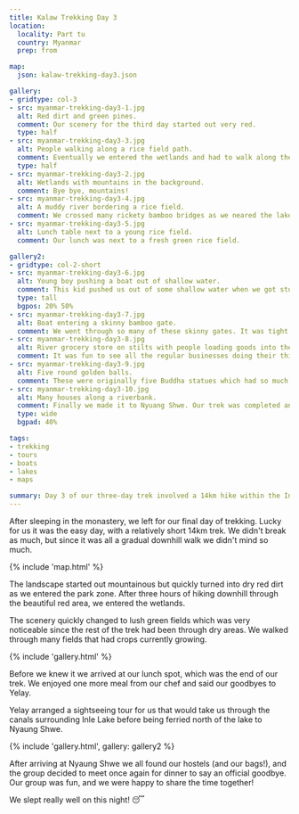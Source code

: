 ```yaml
---
title: Kalaw Trekking Day 3
location:
  locality: Part tu
  country: Myanmar
  prep: from

map:
  json: kalaw-trekking-day3.json

gallery:
- gridtype: col-3
- src: myanmar-trekking-day3-1.jpg
  alt: Red dirt and green pines.
  comment: Our scenery for the third day started out very red.
  type: half
- src: myanmar-trekking-day3-3.jpg
  alt: People walking along a rice field path.
  comment: Eventually we entered the wetlands and had to walk along the borders of the rice fields.
  type: half
- src: myanmar-trekking-day3-2.jpg
  alt: Wetlands with mountains in the background.
  comment: Bye bye, mountains!
- src: myanmar-trekking-day3-4.jpg
  alt: A muddy river bordering a rice field.
  comment: We crossed many rickety bamboo bridges as we neared the lake.
- src: myanmar-trekking-day3-5.jpg
  alt: Lunch table next to a young rice field.
  comment: Our lunch was next to a fresh green rice field.

gallery2:
- gridtype: col-2-short
- src: myanmar-trekking-day3-6.jpg
  alt: Young boy pushing a boat out of shallow water.
  comment: This kid pushed us out of some shallow water when we got stuck at an intersection of canals.
  type: tall
  bgpos: 20% 50%
- src: myanmar-trekking-day3-7.jpg
  alt: Boat entering a skinny bamboo gate.
  comment: We went through so many of these skinny gates. It was tight but our driver got through every time.
- src: myanmar-trekking-day3-8.jpg
  alt: River grocery store on stilts with people loading goods into the boat.
  comment: It was fun to see all the regular businesses doing their thing on the canal.
- src: myanmar-trekking-day3-9.jpg
  alt: Five round golden balls.
  comment: These were originally five Buddha statues which had so much foil attached that they became balls.
- src: myanmar-trekking-day3-10.jpg
  alt: Many houses along a riverbank.
  comment: Finally we made it to Nyuang Shwe. Our trek was completed and we got some well-deserved rest.
  type: wide
  bgpad: 40%

tags:
- trekking
- tours
- boats
- lakes
- maps

summary: Day 3 of our three-day trek involved a 14km hike within the Inle Lake park zone, followed by a boat ride to our final destination at a town north of the lake.
---
```


After sleeping in the monastery, we left for our final day of trekking. Lucky for us it was the easy day, with a relatively short 14km trek. We didn't break as much, but since it was all a gradual downhill walk we didn't mind so much.

{% include 'map.html' %}

The landscape started out mountainous but quickly turned into dry red dirt as we entered the park zone. After three hours of hiking downhill through the beautiful red area, we entered the wetlands.

The scenery quickly changed to lush green fields which was very noticeable since the rest of the trek had been through dry areas. We walked through many fields that had crops currently growing.

{% include 'gallery.html' %}

Before we knew it we arrived at our lunch spot, which was the end of our trek. We enjoyed one more meal from our chef and said our goodbyes to Yelay.

Yelay arranged a sightseeing tour for us that would take us through the canals surrounding Inle Lake before being ferried north of the lake to Nyaung Shwe.

{% include 'gallery.html', gallery: gallery2 %}

After arriving at Nyaung Shwe we all found our hostels (and our bags!), and the group decided to meet once again for dinner to say an official goodbye. Our group was fun, and we were happy to share the time together!

We slept really well on this night! 😴
